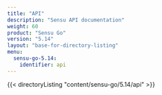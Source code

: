 ```yaml
---
title: "API"
description: "Sensu API documentation"
weight: 60
product: "Sensu Go"
version: "5.14"
layout: "base-for-directory-listing"
menu:
  sensu-go-5.14:
    identifier: api
---
```


{{< directoryListing "content/sensu-go/5.14/api" >}}
